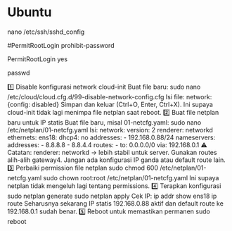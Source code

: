 # Ubuntu

nano /etc/ssh/sshd_config

#PermitRootLogin prohibit-password

PermitRootLogin yes

passwd

1️⃣ Disable konfigurasi network cloud-init
Buat file baru:
sudo nano /etc/cloud/cloud.cfg.d/99-disable-network-config.cfg
Isi file:
network: {config: disabled}
Simpan dan keluar (Ctrl+O, Enter, Ctrl+X).
Ini supaya cloud-init tidak lagi menimpa file netplan saat reboot.
2️⃣ Buat file netplan baru untuk IP statis
Buat file baru, misal 01-netcfg.yaml:
sudo nano /etc/netplan/01-netcfg.yaml
Isi:
network:
  version: 2
  renderer: networkd
  ethernets:
    ens18:
      dhcp4: no
      addresses:
        - 192.168.0.88/24
      nameservers:
        addresses:
          - 8.8.8.8
          - 8.8.4.4
      routes:
        - to: 0.0.0.0/0
          via: 192.168.0.1
⚠️ Catatan:
renderer: networkd → lebih stabil untuk server.
Gunakan routes alih-alih gateway4.
Jangan ada konfigurasi IP ganda atau default route lain.
3️⃣ Perbaiki permission file netplan
sudo chmod 600 /etc/netplan/01-netcfg.yaml
sudo chown root:root /etc/netplan/01-netcfg.yaml
Ini supaya netplan tidak mengeluh lagi tentang permissions.
4️⃣ Terapkan konfigurasi
sudo netplan generate
sudo netplan apply
Cek IP:
ip addr show ens18
ip route
Seharusnya sekarang IP statis 192.168.0.88 aktif dan default route ke 192.168.0.1 sudah benar.
5️⃣ Reboot untuk memastikan permanen
sudo reboot

